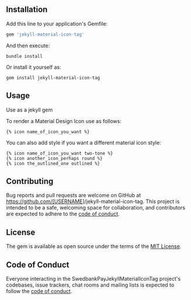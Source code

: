 ## Installation

Add this line to your application's Gemfile:

```ruby
gem 'jekyll-material-icon-tag'
```

And then execute:

```shell
bundle install
```

Or install it yourself as:

```shell
gem install jekyll-material-icon-tag
```

## Usage

Use as a jekyll gem

To render a Material Design Icon use as follows:

```liquid
{% icon name_of_icon_you_want %}
```

You can also add style if you want a different material icon style:

```liquid
{% icon name_of_icon_you_want two-tone %}
{% icon another_icon_perhaps round %}
{% icon the_outlined_one outlined %}
```

## Contributing

Bug reports and pull requests are welcome on GitHub at <https://github.com/[USERNAME>]/jekyll-material-icon-tag. This project is intended to be a safe, welcoming space for collaboration, and contributors are expected to adhere to the [code of conduct](https://github.com/[USERNAME]/jekyll-material-icon-tag/blob/master/CODE_OF_CONDUCT.md).

## License

The gem is available as open source under the terms of the [MIT License](https://opensource.org/licenses/MIT).

## Code of Conduct

Everyone interacting in the SwedbankPayJekyllMaterialIconTag project's codebases, issue trackers, chat rooms and mailing lists is expected to follow the [code of conduct](https://github.com/[USERNAME]/jekyll-material-icon-tag/blob/master/CODE_OF_CONDUCT.md).

